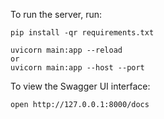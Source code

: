 To run the server, run:

```
pip install -qr requirements.txt

uvicorn main:app --reload
or
uvicorn main:app --host --port
```

To view the Swagger UI interface:

```
open http://127.0.0.1:8000/docs
```